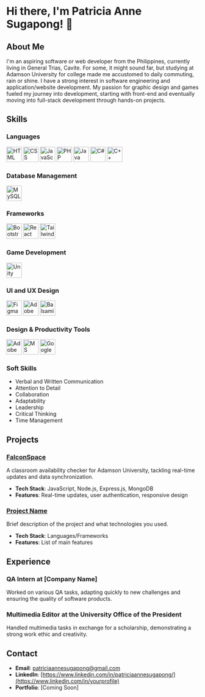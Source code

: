 # Hi there, I'm Patricia Anne Sugapong! 👋

## About Me

I'm an aspiring software or web developer from the Philippines, currently living in General Trias, Cavite. For some, it might sound far, but studying at Adamson University for college made me accustomed to daily commuting, rain or shine. I have a strong interest in software engineering and application/website development. My passion for graphic design and games fueled my journey into development, starting with front-end and eventually moving into full-stack development through hands-on projects.

## Skills

### Languages
<p align="left">
  <img src="https://cdn.jsdelivr.net/gh/devicons/devicon/icons/html5/html5-original.svg" alt="HTML" width="40" height="40"/>
  <img src="https://cdn.jsdelivr.net/gh/devicons/devicon/icons/css3/css3-original.svg" alt="CSS" width="40" height="40"/>
  <img src="https://cdn.jsdelivr.net/gh/devicons/devicon/icons/javascript/javascript-original.svg" alt="JavaScript" width="40" height="40"/>
  <img src="https://cdn.jsdelivr.net/gh/devicons/devicon/icons/php/php-original.svg" alt="PHP" width="40" height="40"/>
  <img src="https://cdn.jsdelivr.net/gh/devicons/devicon/icons/java/java-original.svg" alt="Java" width="40" height="40"/>
  <img src="https://cdn.jsdelivr.net/gh/devicons/devicon/icons/csharp/csharp-original.svg" alt="C#" width="40" height="40"/>
  <img src="https://cdn.jsdelivr.net/gh/devicons/devicon/icons/cplusplus/cplusplus-original.svg" alt="C++" width="40" height="40"/>
</p>

### Database Management
<p align="left">
  <img src="https://cdn.jsdelivr.net/gh/devicons/devicon/icons/mysql/mysql-original.svg" alt="MySQL" width="40" height="40"/>
</p>

### Frameworks
<p align="left">
  <img src="https://cdn.jsdelivr.net/gh/devicons/devicon/icons/bootstrap/bootstrap-original.svg" alt="Bootstrap" width="40" height="40"/>
  <img src="https://cdn.jsdelivr.net/gh/devicons/devicon/icons/react/react-original.svg" alt="React" width="40" height="40"/>
  <img src="https://cdn.jsdelivr.net/gh/devicons/devicon/icons/tailwindcss/tailwindcss-plain.svg" alt="TailwindCSS" width="40" height="40"/>
</p>

### Game Development
<p align="left">
  <img src="https://cdn.jsdelivr.net/gh/devicons/devicon/icons/unity/unity-original.svg" alt="Unity" width="40" height="40"/>
</p>

### UI and UX Design
<p align="left">
  <img src="https://cdn.jsdelivr.net/gh/devicons/devicon/icons/figma/figma-original.svg" alt="Figma" width="40" height="40"/>
  <img src="https://cdn.jsdelivr.net/gh/devicons/devicon/icons/xd/xd-plain.svg" alt="Adobe XD" width="40" height="40"/>
  <img src="https://cdn.jsdelivr.net/gh/devicons/devicon/icons/balsamiq/balsamiq-original.svg" alt="Balsamiq" width="40" height="40"/>
</p>

### Design & Productivity Tools
<p align="left">
  <img src="https://cdn.jsdelivr.net/gh/devicons/devicon/icons/photoshop/photoshop-plain.svg" alt="Adobe Creative Suite" width="40" height="40"/>
  <img src="https://cdn.jsdelivr.net/gh/devicons/devicon/icons/office/office-original.svg" alt="MS Office" width="40" height="40"/>
  <img src="https://cdn.jsdelivr.net/gh/devicons/devicon/icons/google/google-original.svg" alt="Google Workspace" width="40" height="40"/>
</p>

### Soft Skills
- Verbal and Written Communication
- Attention to Detail
- Collaboration
- Adaptability
- Leadership
- Critical Thinking
- Time Management

## Projects

### [FalconSpace](https://github.com/yourusername/falconspace)
A classroom availability checker for Adamson University, tackling real-time updates and data synchronization.

- **Tech Stack**: JavaScript, Node.js, Express.js, MongoDB
- **Features**: Real-time updates, user authentication, responsive design

### [Project Name](https://github.com/yourusername/project-name)
Brief description of the project and what technologies you used.

- **Tech Stack**: Languages/Frameworks
- **Features**: List of main features

## Experience

### QA Intern at [Company Name]
Worked on various QA tasks, adapting quickly to new challenges and ensuring the quality of software products.

### Multimedia Editor at the University Office of the President
Handled multimedia tasks in exchange for a scholarship, demonstrating a strong work ethic and creativity.
## Contact

- **Email**: [patriciaannesugapong@gmail.com](mailto:patriciaannesugapong@gmail.com)
- **LinkedIn**: [https://www.linkedin.com/in/patriciaannesugapong/](https://www.linkedin.com/in/yourprofile)
- **Portfolio**: [Coming Soon]
